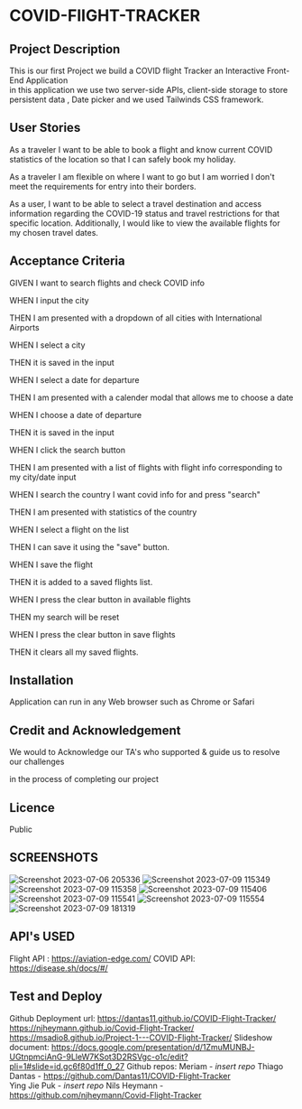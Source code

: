 # COVID-FlIGHT-TRACKER

## Project Description

This is our first Project we build a COVID flight Tracker an Interactive Front-End Application  
in this application we use two server-side APIs, client-side storage to store persistent data , Date picker and we used Tailwinds CSS framework.

## User Stories

As a traveler I want to be able to book a flight and know current COVID statistics of the location so that I can safely book my holiday.

As a traveler I am flexible on where I want to go but I am worried I don't meet the requirements for entry into their borders.

As a user, I want to be able to select a travel destination and access information regarding the COVID-19 status and travel restrictions for that specific location. Additionally, I would like to view the available flights for my chosen travel dates.

## Acceptance Criteria

GIVEN I want to search flights and check COVID info

WHEN I input the city

THEN I am presented with a dropdown of all cities with International Airports

WHEN I select a city

THEN it is saved in the input

WHEN I select a date for departure

THEN I am presented with a calender modal that allows me to choose a date

WHEN I choose a date of departure

THEN it is saved in the input

WHEN I click the search button

THEN I am presented with a list of flights with flight info corresponding to my city/date input

WHEN I search the country I want covid info for and press "search"

THEN I am presented with statistics of the country

WHEN I select a flight on the list

THEN I can save it using the "save" button.

WHEN I save the flight

THEN it is added to a saved flights list.

WHEN I press the clear button in available flights

THEN my search will be reset

WHEN I press the clear button in save flights

THEN it clears all my saved flights.

## Installation

Application can run in any Web browser such as Chrome or Safari

## Credit and Acknowledgement

We would to Acknowledge our TA's who supported & guide us to resolve our challenges

in the process of completing our project

## Licence

Public

## SCREENSHOTS

![Screenshot 2023-07-06 205336](https://github.com/Dantas11/COVID-Flight-Tracker/assets/125000756/f081577a-1bb1-439f-beb3-58fbcda86234)
![Screenshot 2023-07-09 115349](https://github.com/Dantas11/COVID-Flight-Tracker/assets/125000756/5924a06d-0d19-43a2-b061-54d73e2ba14e)
![Screenshot 2023-07-09 115358](https://github.com/Dantas11/COVID-Flight-Tracker/assets/125000756/25461ca7-a923-4803-b8d1-47e2e55a65c0)
![Screenshot 2023-07-09 115406](https://github.com/Dantas11/COVID-Flight-Tracker/assets/125000756/ee1c9439-c62f-43e6-b6d2-d6231af110ed)
![Screenshot 2023-07-09 115541](https://github.com/Dantas11/COVID-Flight-Tracker/assets/125000756/453d6386-8cd2-4b14-87dd-59705e0cca9b)
![Screenshot 2023-07-09 115554](https://github.com/Dantas11/COVID-Flight-Tracker/assets/125000756/6c2294c3-fdca-45f0-89d7-dc952f4bc49a)
![Screenshot 2023-07-09 181319](https://github.com/Dantas11/COVID-Flight-Tracker/assets/125000756/de666324-db47-4423-b49f-ec08f9017497)

## API's USED
Flight API : https://aviation-edge.com/
COVID API: https://disease.sh/docs/#/

## Test and Deploy

Github Deployment url: 
https://dantas11.github.io/COVID-Flight-Tracker/
https://njheymann.github.io/Covid-Flight-Tracker/
https://msadio8.github.io/Project-1---COVID-Flight-Tracker/
Slideshow document: https://docs.google.com/presentation/d/1ZmuMUNBJ-UGtnpmciAnG-9LleW7KSot3D2RSVgc-o1c/edit?pli=1#slide=id.gc6f80d1ff_0_27
Github repos:
Meriam - _insert repo_
Thiago Dantas - https://github.com/Dantas11/COVID-Flight-Tracker      
Ying Jie Puk - _insert repo_
Nils Heymann - https://github.com/njheymann/Covid-Flight-Tracker
